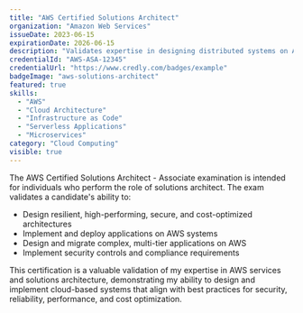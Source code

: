 ```yaml
---
title: "AWS Certified Solutions Architect"
organization: "Amazon Web Services"
issueDate: 2023-06-15
expirationDate: 2026-06-15
description: "Validates expertise in designing distributed systems on AWS, including architectural best practices, cost optimization, and secure AWS solutions."
credentialId: "AWS-ASA-12345"
credentialUrl: "https://www.credly.com/badges/example"
badgeImage: "aws-solutions-architect"
featured: true
skills:
  - "AWS"
  - "Cloud Architecture"
  - "Infrastructure as Code"
  - "Serverless Applications"
  - "Microservices"
category: "Cloud Computing"
visible: true
---
```


The AWS Certified Solutions Architect - Associate examination is intended for individuals who perform the role of solutions architect. The exam validates a candidate's ability to:

- Design resilient, high-performing, secure, and cost-optimized architectures
- Implement and deploy applications on AWS systems
- Design and migrate complex, multi-tier applications on AWS
- Implement security controls and compliance requirements

This certification is a valuable validation of my expertise in AWS services and solutions architecture, demonstrating my ability to design and implement cloud-based systems that align with best practices for security, reliability, performance, and cost optimization.